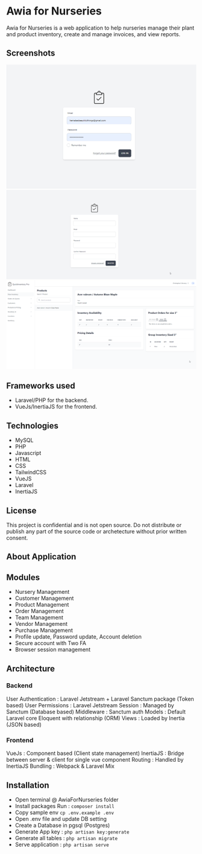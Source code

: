 # Awia for Nurseries

Awia for Nurseries is a web application to help nurseries manage their plant and product inventory, create and manage invoices, and view reports.

## Screenshots

![Login Screen](./.screenshots/login.png)
![registration page](./.screenshots/registration.png)
![view inventory](./.screenshots/view-inventory.png)

## Frameworks used

- Laravel/PHP for the backend.
- VueJs/InertiaJS for the frontend.

## Technologies

- MySQL
- PHP
- Javascript
- HTML
- CSS
- TailwindCSS
- VueJS
- Laravel
- InertiaJS

## License

This project is confidential and is not open source. Do not distribute or publish any part of the source code or archetecture without prior written consent.

## About Application

## Modules

- Nursery Management
- Customer Management
- Product Management
- Order Management
- Team Management
- Vendor Management
- Purchase Management
- Profile update, Password update, Account deletion
- Secure account with Two FA
- Browser session management

## Architecture

### Backend

User Authentication : Laravel Jetstream + Laravel Sanctum package (Token based)
User Permissions : Laravel Jetstream
Session : Managed by Sanctum (Database based)
Middleware : Sanctum auth
Models : Default Laravel core Eloquent with relationship (ORM)
Views : Loaded by Inertia (JSON based)

### Frontend

VueJs : Component based (Client state management)
InertiaJS : Bridge between server & client for single vue component
Routing : Handled by InertiaJS
Bundling : Webpack & Laravel Mix

## Installation

- Open terminal @ AwiaForNurseries folder
- Install packages Run : `composer install`
- Copy sample env `cp .env.example .env`
- Open .env file and update DB setting
- Create a Database in pgsql (Postgres)
- Generate App key : `php artisan key:generate`
- Generate all tables : `php artisan migrate`
- Serve application : `php artisan serve`
